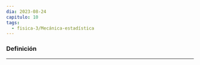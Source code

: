 ```yaml
---
dia: 2023-08-24
capitulo: 10
tags:
  - fisica-3/Mecánica-estadística
---
```

### Definición
---
